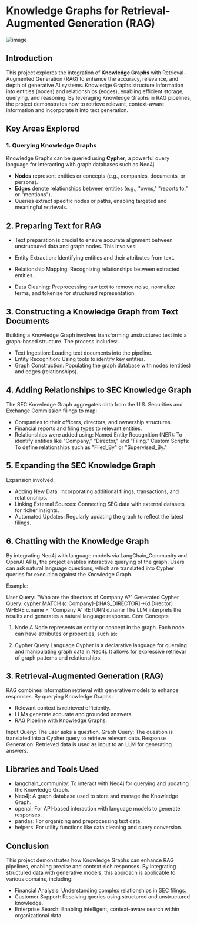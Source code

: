 # Knowledge Graphs for Retrieval-Augmented Generation (RAG)

![image](https://github.com/user-attachments/assets/c4b5d25e-ea62-4c15-b9f3-c03e75d8c356)


## Introduction

This project explores the integration of **Knowledge Graphs** with Retrieval-Augmented Generation (RAG) to enhance the accuracy, relevance, and depth of generative AI systems. Knowledge Graphs structure information into entities (nodes) and relationships (edges), enabling efficient storage, querying, and reasoning. By leveraging Knowledge Graphs in RAG pipelines, the project demonstrates how to retrieve relevant, context-aware information and incorporate it into text generation.


## Key Areas Explored

### 1. Querying Knowledge Graphs

Knowledge Graphs can be queried using **Cypher**, a powerful query language for interacting with graph databases such as Neo4j.  

- **Nodes** represent entities or concepts (e.g., companies, documents, or persons).  
- **Edges** denote relationships between entities (e.g., "owns," "reports to," or "mentions").  
- Queries extract specific nodes or paths, enabling targeted and meaningful retrievals.  

## 2. Preparing Text for RAG

- Text preparation is crucial to ensure accurate alignment between unstructured data and graph nodes. This involves:

- Entity Extraction: Identifying entities and their attributes from text.
- Relationship Mapping: Recognizing relationships between extracted entities.
- Data Cleaning: Preprocessing raw text to remove noise, normalize terms, and tokenize for structured representation.

## 3. Constructing a Knowledge Graph from Text Documents
Building a Knowledge Graph involves transforming unstructured text into a graph-based structure. The process includes:

- Text Ingestion: Loading text documents into the pipeline.
- Entity Recognition: Using tools to identify key entities.
- Graph Construction: Populating the graph database with nodes (entities) and edges (relationships).

## 4. Adding Relationships to SEC Knowledge Graph
The SEC Knowledge Graph aggregates data from the U.S. Securities and Exchange Commission filings to map:

- Companies to their officers, directors, and ownership structures.
- Financial reports and filing types to relevant entities.
- Relationships were added using:
  Named Entity Recognition (NER): To identify entities like "Company," "Director," and "Filing."
  Custom Scripts: To define relationships such as "Filed_By" or "Supervised_By."

## 5. Expanding the SEC Knowledge Graph
Expansion involved:

- Adding New Data: Incorporating additional filings, transactions, and relationships.
- Linking External Sources: Connecting SEC data with external datasets for richer insights.
- Automated Updates: Regularly updating the graph to reflect the latest filings.

## 6. Chatting with the Knowledge Graph
By integrating Neo4j with language models via LangChain_Community and OpenAI APIs, the project enables interactive querying of the graph. Users can ask natural language questions, which are translated into Cypher queries for execution against the Knowledge Graph.

Example:

User Query: "Who are the directors of Company A?"
Generated Cypher Query:
cypher
MATCH (c:Company)-[:HAS_DIRECTOR]->(d:Director)
WHERE c.name = "Company A"
RETURN d.name
The LLM interprets the results and generates a natural language response.
Core Concepts
1. Node
A Node represents an entity or concept in the graph. Each node can have attributes or properties, such as:

2. Cypher Query Language
Cypher is a declarative language for querying and manipulating graph data in Neo4j. It allows for expressive retrieval of graph patterns and relationships.


## 3. Retrieval-Augmented Generation (RAG)
RAG combines information retrieval with generative models to enhance responses. By querying Knowledge Graphs:

- Relevant context is retrieved efficiently.
- LLMs generate accurate and grounded answers.
- RAG Pipeline with Knowledge Graphs:

Input Query: The user asks a question.
Graph Query: The question is translated into a Cypher query to retrieve relevant data.
Response Generation: Retrieved data is used as input to an LLM for generating answers.

## Libraries and Tools Used
- langchain_community: To interact with Neo4j for querying and updating the Knowledge Graph.
- Neo4j: A graph database used to store and manage the Knowledge Graph.
- openai: For API-based interaction with language models to generate responses.
- pandas: For organizing and preprocessing text data.
- helpers: For utility functions like data cleaning and query conversion.

## Conclusion
This project demonstrates how Knowledge Graphs can enhance RAG pipelines, enabling precise and context-rich responses. By integrating structured data with generative models, this approach is applicable to various domains, including:

- Financial Analysis: Understanding complex relationships in SEC filings.
- Customer Support: Resolving queries using structured and unstructured knowledge.
- Enterprise Search: Enabling intelligent, context-aware search within organizational data.







 

